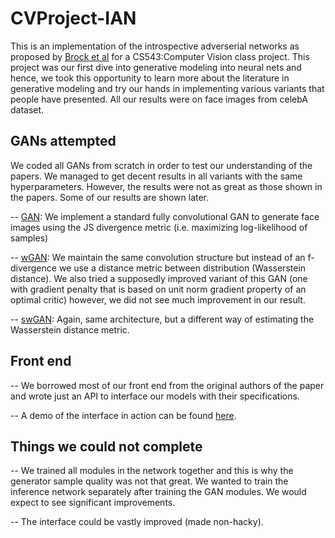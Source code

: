 # CVProject-IAN

This is an implementation of the introspective adverserial networks as proposed by [Brock et al](https://arxiv.org/abs/1609.07093) for a CS543:Computer Vision class project. This project was our first dive into generative modeling into neural nets and hence, we took this opportunity to learn more about the literature in generative modeling and try our hands in implementing various variants that people have presented. All our results were on face images from celebA dataset.

## GANs attempted

We coded all GANs from scratch in order to test our understanding of the papers. We managed to get decent results in all variants with the same hyperparameters. However, the results were not as great as those shown in the papers. Some of our results are shown later.

-- [GAN](https://papers.nips.cc/paper/5423-generative-adversarial-nets): We implement a standard fully convolutional GAN to generate face images using the JS divergence metric (i.e. maximizing log-likelihood of samples)

-- [wGAN](https://arxiv.org/abs/1701.07875): We maintain the same convolution structure but instead of an f-divergence we use a distance metric between distribution (Wasserstein distance). We also tried a supposedly improved variant of this GAN (one with gradient penalty that is based on unit norm gradient property of an optimal critic) however, we did not see much improvement in our result.

-- [swGAN](https://arxiv.org/abs/1803.11188): Again, same architecture, but a different way of estimating the Wasserstein distance metric.

## Front end

-- We borrowed most of our front end from the original authors of the paper and wrote just an API to interface our models with their specifications.

-- A demo of the interface in action can be found [here](https://www.youtube.com/watch?v=91MqRQ8sTig).

## Things we could not complete

-- We trained all modules in the network together and this is why the generator sample quality was not that great. We wanted to train the inference network separately after training the GAN modules. We would expect to see significant improvements.

-- The interface could be vastly improved (made non-hacky).


